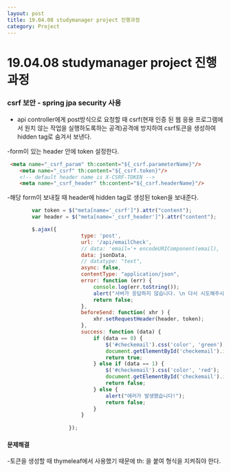 ```yaml
---
layout: post
title: 19.04.08 studymanager project 진행과정
category: Project
---
```


# 19.04.08 studymanager project 진행과정
### csrf 보안 - spring jpa security 사용
- api controller에게 post방식으로 요청할 때 csrf(현재 인증 된 웹 응용 프로그램에서 원치 않는 작업을 실행하도록하는 공격)공격에 방지하여 csrf토큰을 생성하여 hidden tag로 숨겨서 보낸다.

-form이 있는 header 안에 token 설정한다.
```html
 <meta name="_csrf_param" th:content="${_csrf.parameterName}"/>
    <meta name="_csrf" th:content="${_csrf.token}"/>
    <!-- default header name is X-CSRF-TOKEN -->
    <meta name="_csrf_header" th:content="${_csrf.headerName}"/>

```

-해당 form이 보내질 때 header에 hidden tag로 생성된 token을 보내준다.
```javascript
        var token = $("meta[name='_csrf']").attr("content");
        var header = $("meta[name='_csrf_header']").attr("content");

        $.ajax({
                        type: 'post',
                        url: '/api/emailCheck',
                        // data: 'email='+ encodeURIComponent(email),
                        data: jsonData,
                        // datatype: "text",
                        async: false,
                        contentType: "application/json",
                        error: function (err) {
                            console.log(err.toString());
                            alert("서버가 응답하지 않습니다. \n 다시 시도해주시기 바랍니다.");
                            return false;
                        },
                        beforeSend: function( xhr ) {
                            xhr.setRequestHeader(header, token);
                        },
                        success: function (data) {
                            if (data == 0) {
                                $('#checkemail').css('color', 'green');
                                document.getElementById('checkemail').innerHTML = '사용가능한 email 입니다!';
                                return true;
                            } else if (data == 1) {
                                $('#checkemail').css('color', 'red');
                                document.getElementById('checkemail').innerHTML = '이미 존재하는 email 입니다. 다른 email을 사용해주세요!';
                                return false;
                            } else {
                                alert("에러가 발생했습니다!");
                                return false;
                            }
                        }
                        
                    });
```

####     문제해결
-토큰을 생성할 때 thymeleaf에서 사용했기 때문에 th: 을 붙여 형식을 지켜줘야 한다.
